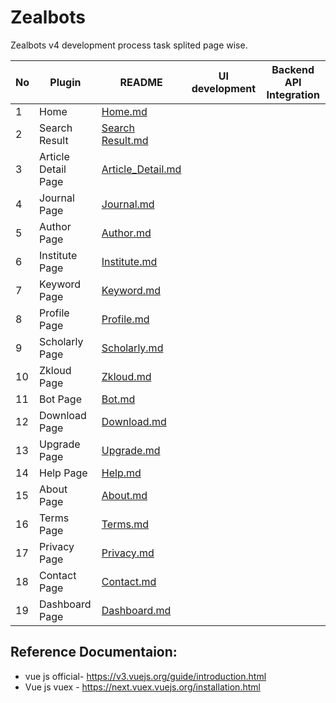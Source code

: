 # Zealbots

Zealbots v4 development process task splited page wise.

| No | Plugin | README | UI development | Backend API Integration|
| ------ | ------ | ------ |  ------ | ------ |
| 1 | Home | [Home.md][Home] |
| 2 | Search Result | [Search Result.md][SearchResult] |
| 3 | Article Detail Page | [Article_Detail.md][ArticleDetail] |
| 4 | Journal Page | [Journal.md][Journal] |
| 5 | Author Page | [Author.md][Author] |
| 6 | Institute Page | [Institute.md][Institute] |
| 7 | Keyword Page | [Keyword.md][Keyword] |
| 8 | Profile Page | [Profile.md][Profiles] |
| 9 | Scholarly Page | [Scholarly.md][Scholarly] |
| 10 | Zkloud Page | [Zkloud.md][Zkloud] |
| 11 | Bot Page | [Bot.md][Bot] |
| 12 | Download Page | [Download.md][Download] |
| 13 | Upgrade Page | [Upgrade.md][Upgrade] |
| 14 | Help Page | [Help.md][Help] |
| 15 | About Page | [About.md][About] |
| 16 | Terms Page | [Terms.md][Terms] |
| 17 | Privacy Page | [Privacy.md][Privacy] |
| 18 | Contact Page | [Contact.md][Contact] |
| 19 | Dashboard Page | [Dashboard.md][Dashboard] |


 [Home]: <Home.md>
 [SearchResult]: <Search Result.md>
 [ArticleDetail]: <Article_Detail.md>
[Journal]: <Journal.md>
[Author]: <Author.md>
[Institute]: <Institute.md>
[Keyword]: <Keyword.md>
[Profiles]:  <Profile.md>
[Scholarly]: [Scholarly.md]
[Zkloud]: <Zkloud.md>
[Bot]:  <Bot.md>
[Download]: <Download.md>
[Upgrade]:  <Upgrade.md>
[Help]: [Help.md]
[About]: [About.md]
[Terms]: [Terms.md]
[Privacy]: [Privacy.md]
[Contact]: [Contact.md]
[Dashboard]: [Dashboard.md]

## Reference Documentaion:
*  vue js official- https://v3.vuejs.org/guide/introduction.html
*  Vue js vuex  - https://next.vuex.vuejs.org/installation.html

